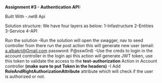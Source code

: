 **Assignment #3 - Authentication API:**

Built With
-.net8 Api

Solution structure:
We have four layers as below:
1-Infastructure
2-Entities
3-Service
4-API

Run the solution
-Run the solution will open the swagger, nav to seed controller from there run the post action this will generate new user (email: a.albakri@Gmail.com password: P@ssw0rd)
-Use the creds to login in the account controller in the login api this action will generate JWT token, use this token to validate the access to the **test-authorization** Action in Account controller 
**(make sure to put Token in the headers)**
-I Add **RoleAndRightAuthorizationAttribute** attribute which will check if the user is authorized or not.
